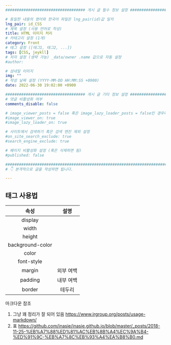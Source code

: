 ```yaml
---
################################### 게시 글 필수 정보 설정 ###################################

# 동일한 내용의 영어와 한국어 파일은 lng_pair(id)값 일치
lng_pair: id_CSS
# 제목 설정 (사용 언어로 작성)
title: HTML 이미지 처리
# 카테고리 설정 (1개)
category: Front
# 태그 설정 ([태그1, 태그2, ...])
tags: [CSS, jeykll] 
# 저자 설정 (생략 가능) _data/owner .name 값으로 자동 설정
#author: 

# 섬네일 이미지
img: "" 
# 작성 날짜 설정 (YYYY-MM-DD HH:MM:SS +0900)
date: 2022-06-30 19:02:00 +0900

################################### 게시 글 기타 정보 설정 ###################################
# 댓글 비활성화 여부
comments_disable: false

# image_viewer_posts = false 혹은 image_lazy_loader_posts = false인 경우에만 사용
#image_viewer_on: true
#image_lazy_loader_on: true

# 사이트에서 검색하기 혹은 검색 엔진 제외 설정 
#on_site_search_exclude: true
#search_engine_exclude: true

# 페이지 비활성화 설정 (혹은 삭제하면 됨)
#published: false

##########################################################################################
# 👇 본격적으로 글을 작성하면 됩니다. 

---
```

<!-- outline-start -->



<!-- outline-end -->
## <span> 태그 사용법
|  속성  | 설명 |
|:-----:|:---:|
|display||
|width||
|height||
|background-color||
|color||
|font-style||
|margin|외부 여백|
|padding|내부 여백|
|border|테두리|



마크다운 참조
1. 그냥 꽤 정리가 잘 되어 있음 https://www.irgroup.org/posts/usage-markdown/
2. 표 https://github.com/inasie/inasie.github.io/blob/master/_posts/2018-11-25-%EB%A7%88%ED%81%AC%EB%8B%A4%EC%9A%B4-%ED%91%9C-%EB%A7%8C%EB%93%A4%EA%B8%B0.md